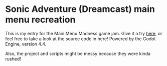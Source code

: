 # Sonic Adventure (Dreamcast) main menu recreation

This is my entry for the Main Menu Madness game jam. Give it a try [here](https://vlco-o.itch.io/sonic-adventure-main-menu), or feel free to take a look at the source code in here!
Powered by the Godot Engine, version 4.4.

Also, the project and scripts might be messy because they were kinda rushed!
